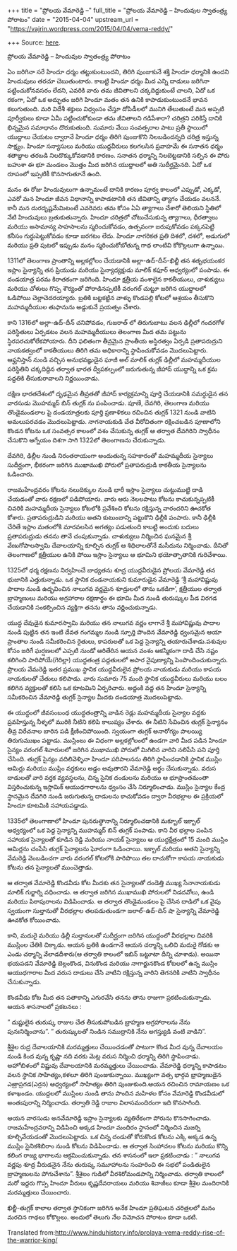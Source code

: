 +++
title = "ప్రోలయ వేమారెడ్డి –"
full_title = "ప్రోలయ వేమారెడ్డి – హిందువుల స్వాతంత్ర్య పోరాటం"
date = "2015-04-04"
upstream_url = "https://vajrin.wordpress.com/2015/04/04/vema-reddy/"

+++
Source: [here](https://vajrin.wordpress.com/2015/04/04/vema-reddy/).

ప్రోలయ వేమారెడ్డి – హిందువుల స్వాతంత్ర్య పోరాటం

ఏం జరిగినా సరే హిందూ ధర్మం తట్టుకుంటుందని, తిరిగి పుంజుకునే శక్తి హిందూ
ధర్మానికి ఉందని హిందువులు తరచూ చెబుతుంటారు. కాబట్టి హిందూ ధర్మం మీద
ఎన్ని దాడులు జరిగినా పట్టించుకోనవసరం లేదని, ఎవరికి వారు తమ జీవితాలని
చక్కదిద్దుకుంటే చాలని, ఏదో ఒక రకంగా, ఏదో ఒక అద్భుతం జరిగి హిందూ మతం తన
ఉనికి కాపాడుకుంటుందనే భావన కలుగుతుంది. మరి విదేశీ శక్తులు విధ్వంసం
చేస్తూ దోపిడీలలో మునిగి తేలుతుంటే మన అప్పటి పూర్వీకులు కూడా ఏమీ
పట్టించుకోకుండా తమ జీవితాలని గడిపేశారా? చరిత్రని పరికిస్తే దానికి
భిన్నమైన సమాధానం దొరుకుతుంది. సుమారు వేయి సంవత్సరాల పాటు ప్రతీ స్థాయిలో
యుద్దాలు చేయటం ద్వారానే హిందూ ధర్మం తిరిగి పుంజుకొని నిలబడిందన్నది
చరిత్ర ఇస్తున్న సాక్ష్యం. హిందూ సన్యాసులు మరియు యుద్దవీరులు కలగలసిన
ప్రవాహమే ఈ సనాతన ధర్మం శతాబ్దాల తరబడి నిలదొక్కుకోవడానికి కారణం. సనాతన
ధర్మాన్ని నిలబెట్టడానికి సల్పిన ఈ పోరు బహుశా ఈ భూ మండలం మొత్తం మీద
జరిగిన యుద్దాలలో అతి సుదీర్ఘమైనది. ఏదో ఒక రూపంలో ఇప్పటికీ కొనసాగుతూనే
ఉంది.

మనం ఈ రోజు హిందువులుగా ఉన్నామంటే దానికి కారణం పూర్వ కాలంలో ఎప్పుడో,
ఎక్కడో, ఎవరో మన హిందూ జీవన విధానాన్ని కాపాడటానికి తన జీవితాన్ని త్యాగం
చేయడం వలననే. కానీ మన దురదృష్టమేమిటంటే ఎవరెవరు తమ కోసం ఏఏ త్యాగాలు చేశారో
తెలియని స్థితిలో నేటి హిందువులు బ్రతుకుతున్నారు. హిందూ చరిత్రలో
చోటుచేసుకున్న త్యాగాలు, ధీరత్వాలు మరియు అసామాన్య సాహసాలను స్మరించుకోవడం,
ఉత్సవంగా జరుపుకోవడం పక్కనపెట్టి కనీసం గుర్థుపెట్టుకోవడం కూడా జరగటం లేదు.
హిందూ నాగరికత ప్రతి దిశలో, దశలో, అడుగులో మరియు ప్రతి పుటలో ఇప్పుడు మనం
స్మరించుకోబోతున్న గాథ లాంటివి కోకొల్లలుగా ఉన్నాయి.

1311లో తెలంగాణ ప్రాంతాన్ని అల్లకల్లోలం చేయడానికి అల్లా-ఉద్-దీన్-ఖిల్జీ
తన శతృభయంకర ఇస్లాం సైన్యాన్ని తన ప్రియుడు మరియు సైన్యాధ్యక్షుడు మాలిక్
కఫూర్ ఆధ్వర్యంలో పంపాడు. ఈ దండయాత్ర పరమ కిరాతకంగా జరిగింది. హిందూ
క్షత్రీయ వంశాలైన కాకతీయులు, చాళుక్యులు మరియు చోళులు గొప్ప శౌర్యంతో
పోరాడినప్పటికీ వరంగల్ చుట్టూ జరిగిన యుద్దాలలో ఓడిపోయి చెల్లాచెదరయ్యారు.
బ్రతికి బట్టకట్టిన వాళ్ళు కొండపల్లి కోటలో ఆశ్రయం తీసుకొని మహమ్మదీయుల
తుఫానును అడ్డుకునే ప్రయత్నం చేశారు.

కాని 1316లో అల్లా-ఉద్-దీన్ చనిపోవడం, గుజరాత్ లో తిరుగుబాటు వలన ఢిల్లీలో
గందరగోళ పరిస్థితులు ఏర్పడటం వలన మహమ్మదీయులు తెలంగాణ మీద తమ పట్టును
స్థిరపరచుకోలేకపోయారు. దీని ఫలితంగా తీవ్రమైన ప్రాంతీయ అస్థిరత్వం ఏర్పడి
ప్రతాపరుద్రుని నాయకత్వంలో కాకతీయులు తిరిగి తమ అధికారాన్ని స్థాపించుకోవడం
మొదలుపెట్టారు. ఆఫ్ఘనిస్తాన్ నుండి వచ్చిన అనుభవఙ్ఞుడైన ఘాజీ అల్ మాలిక్
తుగ్లక్ ఢిల్లీలో మహమ్మదీయుల పరిస్థితిని చక్కదిద్దిన తర్వాత భారత
ద్వీపకల్పంలో జరుగుతున్న జీహాద్ యుద్ధాన్ని ఒక క్రమ పద్దతికి తీసుకురావాలని
నిర్ణయించాడు.

దక్షిణ భారతదేశంలో దృఢమైన తీవ్రతతో జీహాద్ కార్యక్రమాన్ని పూర్తి చేయడానికి
సమర్ధుడైన తన వారసుడు మొహమ్మద్ బిన్ తుగ్లక్ ను పంపించాడు. పూణే, దేవగిరి,
తెలంగాణ మరియు తొండైమండలాల పై దండయాత్రలకు పూర్తి ప్రణాళికలు రచించిన
తుగ్లక్ 1321 నుండి వాటిని అమలుపరచడం మొదలుపెట్టాడు. నాగనాయకుడి చేత
వీరోచితంగా రక్షించబడిన పూణాలోని కొండన కోటను ఒక సంవత్సర కాలంలో వశం
చేసుకున్న తుగ్లక్ ఆ తర్వాత దేవగిరిని స్వాధీనం చేసుకొని ఆగ్నేయం దిశగా
సాగి 1322లో తెలంగాణను చేరుకున్నాడు.

దేవగిరి, ఢిల్లీల నుండి నిరంతరాయంగా అందుతున్న సహకారంతో మహమ్మదీయ సైన్యాలు
సుదీర్ఘంగా, భీకరంగా జరిగిన ముఖాముఖి పోరులో ప్రతాపరుద్రుడి కాకతీయ
సైన్యాలను ఓడించారు.

రాజమహేంద్రవరం కోటను నలుదిక్కుల నుండి భారీ ఇస్లాం సైన్యాలు చుట్టుముట్టి
దాడి చేయడంతో వారు రక్షణలో పడిపోయారు. వారు ఆరు నెలలపాటు కోటను
కాచుకున్నప్పటికీ చివరికి మహమ్మదీయ సైన్యాలు కోటలోకి ప్రవేశించి కోటను
రక్షిస్తున్న వారందరిని ఊచకోత కోశారు. ప్రతాపరుద్రుడిని మరియు అతని
కుటుంబాన్ని పట్టుకొని ఢిల్లీకి పంపారు. కానీ ఢిల్లీకి చేరితే ఇస్లాం
మతంలోకి మారవలసిన అగత్యం పడుతుంది కాబట్టి అందుకు బదులు ప్రతాపరుద్రుడు
తనను తానే చంపుకున్నాడు. చాళుక్యులు నిర్మించిన ఘనమైన శ్రీ వేణుగోపాలస్వామి
దేవాలయాన్ని కూల్చిన తుగ్లక్ ఆ శిధిలాలతోనే మసీదును నిర్మించాడు. దీనితో
తెలంగాణలో క్షత్రీయుల ఉనికి పోయి ఇస్లాం సైన్యాలు ఆ భూమిని భయోత్పాతానికి
గురిచేశాయి.

1325లో ధర్మ రక్షణను నిర్వహించే బాధ్యతను శూద్ర యుద్దవీరుడైన ప్రోలయ
వేమారెడ్డి తన భుజానికి ఎత్తుకున్నాడు. ఒక స్థానిక దండనాయకుని కుమారుడైన
వేమారెడ్డి ‘శ్రీ మహావిష్ణువు పాదాల నుండి ఉద్భవించిన నాలుగవ వర్ణమైన
శూద్రులలో తాను ఒకడిగా’, క్షత్రీయుల తర్వాత బ్రాహ్మణులు మరియు అగ్రహారాల
రక్షణార్థం ఈ భూమి మీద నుండి తురుష్కుల పీడ విరగడ చేయడానికి సంకల్పించిన
వ్యక్తిగా తనను తాను వర్ణించుకున్నాడు.

యుద్ధ దేవుడైన కుమారస్వామి మరియు తన నాలుగవ వర్ణం లాగానే శ్రీ మహావిష్ణువు
పాదాల నుండి పుట్టిన తన ఇంటి దేవత గంగమ్మల నుండి స్ఫూర్తి పొందిన
వేమారెడ్డి ధ్వంసమైన ఆయా ప్రాంతాల నుండి సమీకరించిన రైతులు, కాపరులతో ఒక
పెద్ద సైన్యాన్ని తయారుచేశాడు.పశువుల కోసం జరిగే ఘర్షణలలో ఎప్పటి నుండో
ఆరితేరిన ఆయన వంశం ఆకస్మికంగా దాడి చేసి నష్టం కలిగించి పారిపోయే(గెరిల్లా)
యుద్ధతంత్ర పద్దతులలో అపార నైపుణ్యాన్ని పెంపొందించుకున్నారు. ప్రొలయ
వేమరెడ్డి ఇతర ప్రముఖ స్థానిక యుద్ధవీరులైన ప్రోలయ నాయకుడు మరియు కాపయ
నాయకులతో చేతులు కలిపాడు. వారు సుమారు 75 మంది స్థానిక యుద్ధవీరులు మరియు
బలం కలిగిన వ్యక్తులతో కలిసి ఒక కూటమిని ఏర్పరిచారు. అద్దంకి వద్ద తన హిందూ
సైన్యాన్ని సమీకరించిన వేమారెడ్డి తుగ్లక్ సైన్యాల మీదకు దండయాత్ర
మొదలుపెట్టాడు.

ఈ యుద్ధంలో జీవసంబంధ యుద్ధతంత్రాన్ని వాడిన రెడ్లు మహమ్మదీయ సైన్యాల వద్దకు
ప్రవహిస్తున్న నీళ్ళలో మురికి నీటిని కలిపి కాలుష్యం చేశారు. ఈ నీటిని
సేవించిన తుగ్లక్ సైన్యానం తీవ్ర విరేచనాల బారిన పడి క్షీణించిపోయింది.
స్వయంగా తుగ్లక్ అనారోగ్యం పాలయ్యి తిరుగుముఖం పట్టాడు. ముస్లింలు ఈ విధంగా
అల్లకల్లోలంలో ఉండగా వారి మీద పడిన హిందూ సైన్యం వరంగల్ శివారులలో జరిగిన
ముఖాముఖి పోరులో మిగిలిన వారిని నలిపేసి పని పూర్తి చేసింది. తుగ్లక్
సైన్యం వదిలివెళ్ళినా హిందూ పరిపాలనను తిరిగి స్థాపించడానికి స్థానిక
ముస్లిం ఆమిర్లు మరియు ముస్లిం వర్తకులు అడ్డం అవుతారని వేమారెడ్డి అర్థం
చేసుకున్నాడు. వరుస దాడులతో వారి వర్తక వ్యవస్థలను, చిన్న సైనిక దండులను
మరియు ఆ భూప్రాంతమంతా విస్తరించుకున్న ఇస్లామిక్ ఆయుధగారాలను ధ్వంసం చేసి
నిర్మూలించాడు. ముస్లిం సైన్యాల కేంద్ర స్థానమైన దేవగిరి నుండి జరుగుతున్న
దాడులను కాచుకోవడం ద్వారా వీరభల్లాల ఈ ప్రక్రియలో హిందూ కూటమికి
సహాయపడ్డాడు.

1335లో తెలంగాణాలో హిందూ పునరుత్థానాన్ని నిర్మూలించడానికి మక్బూల్ ఇక్బాల్
ఆధ్వర్యంలో ఒక పెద్ద సైన్యాన్ని ముహమ్మద్ బిన్ తుగ్లక్ పంపాడు. కాని వీర
భల్లాల పంపిన సహాయక సైన్యాలతో కూడిన రెడ్డి మరియు నాయక్ సైన్యాలు ఆ
యుద్ధక్షేత్రంలో 15 మంది ముస్లిం ఆమిర్లను చంపేసి తుగ్లక్ సైన్యాలను ఘోరంగా
ఓడించాయి. ఇక్బాల్ మరియు అతని సైన్యాన్ని వేమరెడ్డి వెంబడించగా వారు వరంగల్
కోటలోకి పారిపొయి తల దాచుకోగా కాపయ నాయకుడు కోటను తన సైన్యాలతో
ముంచెత్తాడు.

ఆ తర్వాత వేమారెడ్డి కొండవీడు కోట మీదకు తన సైన్యాలతో దండెత్తి ముఖ్య
సేనానాయకుడు మాలిక్ గుర్జార్ని వధించాడు. ఆ తర్వాత జరిగిన ముఖాముఖి పోరులలో
నిడదవోలు, ఉండి మరియు పిఠాపురాలను విడిపించాడు. ఆ తర్వాత తొండైమండలం పై
చేసిన దాడిలో ఒక వైపు స్వయంగా సుల్తానుతో వీరభల్లాల తలపడుతుండగా
జలాల్-ఉద్-దిన్ షా సైన్యాన్ని వేమారెడ్డి ఊచకోత కోయించాడు.

కాని, మదురై మరియు ఢిల్లీ సుల్తానులతో సుదీర్ఘంగా జరిగిన యుద్ధంలో
వీరభల్లాల చివరికి ముస్లింల చేతికి చిక్కాడు. ఆయన బ్రతికి ఉండగానే ఆయన
చర్మాన్ని ఒలిచి మదురై గోడకు ఆ ఎండు చర్మాన్ని వేలాడదీశారు(ఆ తర్వాతి
కాలంలో ఇబిన్ బట్టూటా దీన్ని చూశాడు). అయినా భయపడని వేమారెడ్డి బెల్లంకొండ,
వినుకొండ మరియు నాగార్జునకొండ కోటలలో ఉన్న ముస్లిం ఆయుధగారాల మీద వరుస
దాడులు చేసి వాటిని రక్షిస్తున్న వారిని తెగనరికి వాటిని స్వాధీనం
చేసుకున్నాడు.

కొండవీడు కోట మీద తన పతాకాన్ని ఎగురవేసి తనను తాను రాజుగా
ప్రకటించుకున్నాడు. ఆయన శాసనాలలో ప్రకటనలు :

” దుష్టులైన తురుష్క రాజుల చేత తీసుకుపోబడిన బ్రాహ్మణ అగ్రహారాలను నేను
పునఃనిర్మించాను”. ” తురుష్కులతో నిండిన సముద్రానికి నేను అగస్త్యుడి వంటి
వాడిని”.

శ్రీశైల రుద్ర దేవాలయానికి మరమ్మత్తులు చేయించడంతో పాటుగా కొండ మీద వున్న
దేవాలయం నుండి కింద వున్న కృష్ణా నది వరకు మెట్ల వరుస నిర్మించి ధర్మాన్ని
తిరిగి స్థాపించాడు. అహోబిళంలో విష్ణువు దేవాలయానికి మరమ్మత్తులు
చేయించాడు. వేమారెడ్డి ధర్మాన్ని కాపాడటం వలన స్థానిక సాహిత్యం,కళలూ తిరిగి
పుంజుకున్నాయి. ముఖ్యంగా వత్స భార్గవ భ్రాహ్మణుడైన ఎఱ్రాప్రగడ(ఎర్రన)
ఆధ్వర్యంలో సాహిత్యం తిరిగి పుంజుకుంది.ఆయన రచించిన రామాయణం ఒక కళాఖండం.
యుద్దలలో ముస్లింల నుండి తాను పొందిన మహిళల కోసం వేమారెడ్డి కొండవీడులో
అంతఃపురాన్ని నిర్మించాడు. తర్వాతి రెడ్డి రాజుల విలాసమందిరంగా ఇది
కొనసాగింది.

ఆయన వారసుడు అనవేమారెడ్డి ఇస్లాం సైన్యాలకు వ్యతిరేకంగా పోరును
కొనసాగించాడు. రాజమహేంద్రవరాన్ని విడిపించి అక్కడ హిందూ మందిరం స్థానంలో
నిర్మించిన మజర్ని కూల్చివేయడంతో మొదలుపెట్టాడు. ఒక చిన్న దండుతో కోరుకొండ
కోటను ఎక్కి అక్కడ ఉన్న ముస్లిం సైనికశిబిరాం నుండి కోటను విడిపించాడు. ఆ
తర్వాత సింహాచలం కోటను మరియు కొన్ని కలింగ రాజ్య భాగాలను
ఆక్రమించుకున్నాడు. తన శాసనంలో ఇలా ప్రకటించాడు : ” నాలుగవ వర్ణపు శూద్ర
వీరుడనైన నేను తురుష్క సమూహాలను సంహరించి ఈ సభలో పండితులైన బ్రాహ్మణులను
పోగుచేశాను”. శ్రీశైలం గుడిలో వీరశిరోమండపాన్ని నిర్మించాడు. తర్వాతి
కాలంలో మరో ఇద్దరు గొప్ప హిందూ వీరులు కృష్ణదేవరాయలు మరియు శివాజీలు కూడా
శ్రీశైల మందిరానికి మరమ్మత్తులు చేయించారు.

ఖిల్జీ-తుగ్లక్ కాలాల తర్వాత స్థానికంగా జరిగిన అనేక హిందూ ప్రతిఘటన
చరిత్రలలో మనం మరచిన గాథలు కోకొల్లలు. అందులో తెలుగు నేల విమోచన పోరాటం
కూడా ఒకటి.

Translated
from:http://www.hinduhistory.info/prolaya-vema-reddy-rise-of-the-warrior-king/


